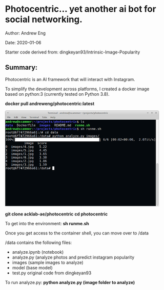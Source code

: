 # Photocentric... yet another ai bot for social networking.

Author: Andrew Eng

Date: 2020-01-06

Starter code derived from: dingkeyan93/Intrinsic-Image-Popularity


## Summary:
Photocentric is an AI framework that will interact with Instagram.  

To simplify the development across platforms, I created a docker image based on python:3 (currently tested on Python 3.8).  

**docker pull andreweng/photocentric:latest**

![Sample Image](https://github.com/acklab-ae/photocentric/blob/master/images/example.png)

**git clone acklab-ae/photocentric**
**cd photocentric**

To get into the environment:
**sh runme.sh**

Once you get access to the container shell, you can move over to /data

/data contains the following files:

- analyze.ipynb (notebook)
- analyze.py (analyze photos and predict instagram popularity
- images (sample images to analyze)
- model (base model)
- test.py original code from dingkeyan93

To run analyze.py:
  **python analyze.py (image folder to analyze)**



